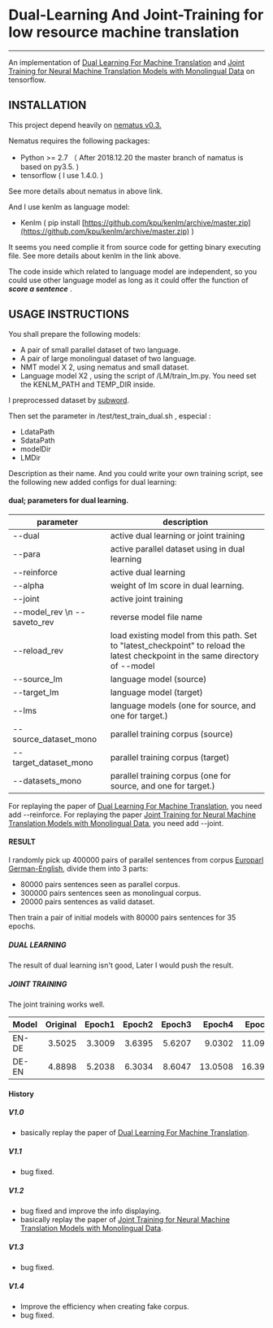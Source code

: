 # Dual-Learning And Joint-Training for low resource machine translation
-------

An implementation of [Dual Learning For Machine Translation](https://arxiv.org/abs/1611.00179) and [Joint Training for Neural Machine Translation Models with Monolingual Data](https://arxiv.org/abs/1803.00353) on tensorflow.

INSTALLATION
------------
This project depend heavily on [nematus v0.3. ]( https://github.com/EdinburghNLP/nematus )

Nematus requires the following packages:

 - Python >= 2.7 （ After 2018.12.20 the master branch of namatus is based on py3.5. )
 - tensorflow ( I use 1.4.0. )

See more details about nematus in above link.

And I use kenlm as language model:

- Kenlm ( pip install [https://github.com/kpu/kenlm/archive/master.zip](https://github.com/kpu/kenlm/archive/master.zip) )

It seems you need complie it from source code for getting binary executing file. See more details about kenlm in the link above.

The code inside which related to language model are independent, so you could use other language model as long as it could offer the function of ***score a sentence*** . 
 
USAGE INSTRUCTIONS
------------------

You shall prepare the following models:

- A pair of small parallel dataset of two language.
- A pair of large monolingual dataset of two language.
- NMT model X 2, using nematus and small dataset.
- Language model X2 , using the script of /LM/train_lm.py. You need set the KENLM_PATH and TEMP_DIR inside.

I preprocessed dataset by [subword](https://github.com/rsennrich/subword-nmt).

Then set the parameter in /test/test_train_dual.sh , especial :
- LdataPath
- SdataPath
- modelDir
- LMDir

Description as their name. And you could write your own training script, see the following new added configs for dual learning:

#### dual; parameters for dual learning.
| parameter | description |
|---        |---          |
| --dual | active dual learning or joint training |
| --para | active parallel dataset using in dual learning |
| --reinforce | active dual learning |
| --alpha|weight of lm score in dual learning. |
| --joint | active joint training |
| --model_rev  \n --saveto_rev | reverse model file name |
| --reload_rev | load existing model from this path. Set to \"latest_checkpoint\" to reload the latest checkpoint in the same directory of --model |
| --source_lm | language model (source) |
| --target_lm | language model (target) |
| --lms | language models (one for source, and one for target.) |
| --source_dataset_mono | parallel training corpus (source) |
| --target_dataset_mono | parallel training corpus (target) |
| --datasets_mono | parallel training corpus (one for source, and one for target.) | 

For replaying the paper of [Dual Learning For Machine Translation](https://arxiv.org/abs/1611.00179), you need add  --reinforce.
For replaying the paper [Joint Training for Neural Machine Translation Models with Monolingual Data](https://arxiv.org/abs/1611.00179), you need add  --joint.

#### RESULT

I randomly pick up 400000 pairs of parallel sentences from corpus [Europarl German-English](http://www.statmt.org/europarl/v7/de-en.tgz), divide them into 3 parts:

- 80000 pairs sentences seen as parallel corpus.
- 300000 pairs sentences seen as monolingual corpus.
- 20000 pairs sentences as valid dataset.

Then train a pair of initial models with 80000 pairs sentences for 35 epochs. 

##### DUAL LEARNING  

The result of dual learning isn't good, Later I would push the result.

##### JOINT TRAINING

 The joint training works well.

| Model        | Original | Epoch1 | Epoch2 | Epoch3 | Epoch4 | Epoch5 | Epoch6 |  Epoch7 |  Epoch8 |  Epoch9 |  Epoch10 |  Epoch11 |  Epoch12 |  Epoch13 | Epoch14 | 
|--------------|---------:|--------:|--------:|--------:|---------:|---------:|---------:|---------:|---------:|---------:|---------:|---------:|---------:|---------:|---------:|
| EN-DE        | 3.5025    | 3.3009 | 3.6395  | 5.6207 |  9.0302  | 11.0943| 12.5482 | 13.4416 | 14.0149 | 14.5954 | 14.8751 | 14.9155 | 15.0892 | 15.0941 | 15.1386
| DE-EN        | 4.8898    | 5.2038   | 6.3034   | 8.6047  | 13.0508 | 16.3928| 18.4444 | 19.6504 | 20.3632 | 20.7215 | 21.0472 | 21.3191 | 21.6728 | 21.8632 | 22.0694

#### History

##### V1.0

- basically replay the paper of [Dual Learning For Machine Translation](https://arxiv.org/abs/1611.00179).

##### V1.1

- bug fixed.

##### V1.2

- bug fixed and improve the info displaying.
- basically replay the paper of [Joint Training for Neural Machine Translation Models with Monolingual Data](https://arxiv.org/abs/1611.00179).

##### V1.3

- bug fixed.

##### V1.4

- Improve the efficiency when creating fake corpus.
- bug fixed.
